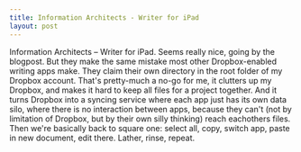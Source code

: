 ```yaml
---
title: Information Architects - Writer for iPad
layout: post
---
```


Information Architects – Writer for iPad. Seems really nice, going by the
blogpost. But they make the same mistake most other Dropbox-enabled writing
apps make. They claim their own directory in the root folder of my Dropbox
account. That's pretty-much a no-go for me, it clutters up my Dropbox, and
makes it hard to keep all files for a project together. And it turns Dropbox
into a syncing service where each app just has its own data silo, where there
is no interaction between apps, because they can't (not by limitation of
Dropbox, but by their own silly thinking) reach eachothers files. Then we're
basically back to square one: select all, copy, switch app, paste in new
document, edit there. Lather, rinse, repeat.
